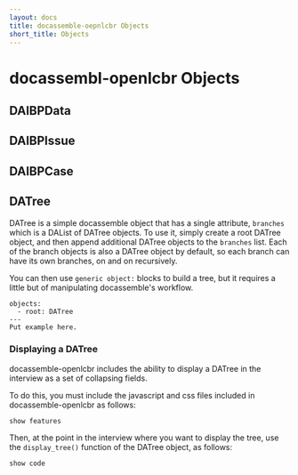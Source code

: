 ```yaml
---
layout: docs
title: docassemble-oepnlcbr Objects
short_title: Objects
---
```

# docassembl-openlcbr Objects

## DAIBPData

## DAIBPIssue

## DAIBPCase

## DATree

DATree is a simple docassemble object that has a single attribute, `branches` which is a DAList of DATree objects. To use it,
simply create a root DATree object, and then append additional DATree objects to the `branches` list. Each of the branch objects
is also a DATree object by default, so each branch can have its own branches, on and on recursively.

You can then use `generic object:` blocks to build a tree, but it requires a little but of manipulating docassemble's workflow.

```
objects:
  - root: DATree
---
Put example here.
```

### Displaying a DATree

docassemble-openlcbr includes the ability to display a DATree in the interview as a set of collapsing fields.

To do this, you must include the javascript and css files included in docassemble-openlcbr as follows:

```
show features
```

Then, at the point in the interview where you want to display the tree, use the `display_tree()` function of the DATree object,
as follows:

```
show code
```
